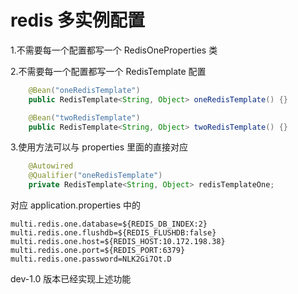 # redis 多实例配置
1.不需要每一个配置都写一个 RedisOneProperties 类

2.不需要每一个配置都写一个 RedisTemplate 配置

```java
    @Bean("oneRedisTemplate")
    public RedisTemplate<String, Object> oneRedisTemplate() {}

    @Bean("twoRedisTemplate")
    public RedisTemplate<String, Object> twoRedisTemplate() {}
```

3.使用方法可以与 properties 里面的直接对应

```java
    @Autowired
    @Qualifier("oneRedisTemplate")
    private RedisTemplate<String, Object> redisTemplateOne;
```

对应 application.properties 中的

```properties
multi.redis.one.database=${REDIS_DB_INDEX:2}
multi.redis.one.flushdb=${REDIS_FLUSHDB:false}
multi.redis.one.host=${REDIS_HOST:10.172.198.38}
multi.redis.one.port=${REDIS_PORT:6379}
multi.redis.one.password=NLK2Gi7Ot.D
```

dev-1.0 版本已经实现上述功能
